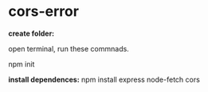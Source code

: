 # cors-error

**create folder:**

open terminal, run these commnads.

npm init

**install dependences:**
npm install express node-fetch cors

